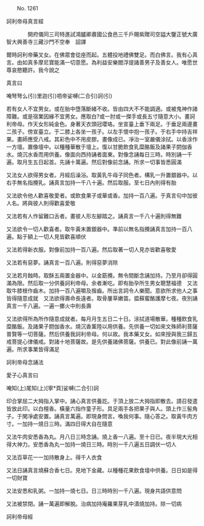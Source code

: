 ﻿　　No. 1261

訶利帝母真言經

　　　　開府儀同三司特進試鴻臚卿肅國公食邑三千戶賜紫贈司空謚大鑒正號大廣智大興善寺三藏沙門不空奉　詔譯


爾時訶利帝藥叉女。在佛眾會從座而起。五體投地禮佛雙足。而白佛言。我有心真言。由如真多摩尼寶能滿一切意愿。為利益安樂閻浮提諸善男子及善女人。唯愿世尊哀愍聽許。我今說之

真言曰

唵弩弩么(引)里迦(引)呬帝娑嚩(二合引)訶(引)

若有女人不宜男女。或在胎中墮落斷緒不收。皆由四大不不能調適。或被鬼神作諸障難。或是宿業因緣不宜男女。應取白?或一肘或一搩手或長五寸隨意大小。畫訶利帝母。作天女形純金色。身著天衣頭冠瓔珞。坐宣臺上垂下兩足。于垂足兩邊畫二孩子。傍宣臺立。于二膝上各坐一孩子。以左手懷中抱一孩子。于右手中持吉祥果。畫師應受八戒。其彩色中不用皮膠。畫像成已。凈治一室嚴儀涂拭。以香涂作一方壇。置像壇中。以種種華散于壇上。復以甘脆飲食乳糜酪飯及諸果子閼伽香水。燒沉水香而用供養。像面向西持誦者面東。對像念誦每日三時。時別誦一千遍。取月生五日起首。先誦十萬遍。然后對像前念誦。所求一切事皆悉圓滿

又法女人欲得男女者。月經后澡浴。取黃乳牛母子同色者。構乳一升置銀器中。以右手無名指攪乳。誦真言加持一千八十遍。然后取服。至七日內則得有胎

又法欲令他人歡喜敬愛者。或飲食果子或華或香。加持一百八遍。于真言句中加彼人名。將與彼人則得歡喜愛敬

又法若有人作留難口舌者。畫彼人形左腳踏之。誦真言一千八十遍則得無難

又法欲令一切人歡喜者。取牛黃末置銀器中。準前以無名指攪誦真言加持一百八遍。點于額上一切人見皆歡喜順伏

又法若得新衣服。對像前加持一百八遍。然后取著一切人見亦皆歡喜敬愛

又法若有惡夢。誦真言一百八遍。則得惡夢消除

又法若月蝕時。取酥五兩置金器中。以金筯攪。無令間斷念誦加持。乃至月卻得圓滿為限。然后取一分供養訶利帝母。余者漸吃。即有胎孕所生男女聰慧福德　又法取牛膝根作齒木。加持一百八遍嚼及揩齒。所出言詞令人樂聞。意欲所求他人之事皆得隨意成就　又法欲得壽命長遠者。取骨屢草嫩苗。揾蘇蜜酪護摩七夜。夜別誦真言一千八遍。一遍一擲火中則長壽

又法欲得所為所作隨意成就者。每月月生五日二十日。涂拭道場散華。種種飲食乳糜酪飯。及諸果子閼伽香水。燒沉香薰陸以用供養。先供養一切如來文殊師利菩薩普賢等一切菩薩。然后供養我訶利帝母。何以故。我本藥叉女。如來授與我三歸五戒菩提心律儀戒。對諸十地菩薩故。是先供養諸佛菩薩。供養已。對此像前誦一萬遍。所求事業皆得滿足

訶利帝母念誦法

愛子心真言曰

唵知(上)尾知(上)[寧*頁]娑嚩(二合引)訶

印合掌屈二大拇指入掌中。誦心真言供養訖。于頂上放二大拇指即散去。請召發遣皆放此印。以白檀香。橫量六指作童子形。具足兩手各把果子與人。頭上作三髻角子。于閑凈處安置。誦真言萬遍。即現身問言。喚我何事。隨心答之。取黃牛肉方寸。一加持一燒日三時。滿四日得大自在隨意

又法牛肉安悉香為丸。月八日三時念誦。燒上香一八遍。至十日已。夜半現大光相得大神力。安悉香為丸一加持一燒日三時。時別一千八遍五日調伏一切人

又法百草花一一加持散身上。得千人衣食

又法日誦真言燒蘇合香七日。見地下金藏。以種種花果飲食壇中供養。日日如是得一切財寶

又法安悉和乳粥。一加持一燒七日。日三時時別一千八遍。現身共語供意問

又法被禁閉。誦一萬遍即解脫。治病加持庵羅果芽乳中漬燒加持。除一切病

訶利帝母經
